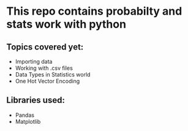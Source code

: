 # This repo contains probabilty and stats work with python

## Topics covered yet:
* Importing data
* Working with .csv files
* Data Types in Statistics world
* One Hot Vector Encoding

## Libraries used:
* Pandas
* Matplotlib
